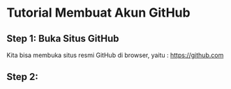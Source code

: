 # Tutorial Membuat Akun GitHub
## Step 1: Buka Situs GitHub 
Kita bisa membuka situs resmi GitHub di browser, yaitu : https://github.com
## Step 2: 
